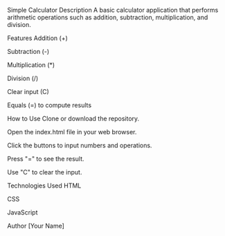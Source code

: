 Simple Calculator
Description
A basic calculator application that performs arithmetic operations such as addition, subtraction, multiplication, and division.

Features
Addition (+)

Subtraction (-)

Multiplication (*)

Division (/)

Clear input (C)

Equals (=) to compute results

How to Use
Clone or download the repository.

Open the index.html file in your web browser.

Click the buttons to input numbers and operations.

Press "=" to see the result.

Use "C" to clear the input.

Technologies Used
HTML

CSS

JavaScript

Author
[Your Name]

